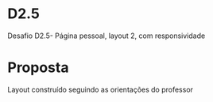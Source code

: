 # D2.5
Desafio D2.5- Página pessoal, layout 2, com responsividade 

# Proposta
Layout construído seguindo as orientações do professor
